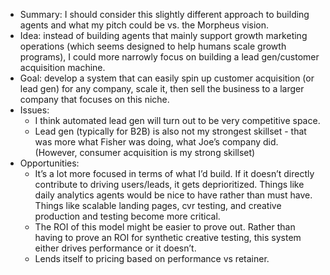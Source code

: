 - Summary: I should consider this slightly different approach to building agents and what my pitch could be vs. the Morpheus vision.
- Idea: instead of building agents that mainly support growth marketing operations (which seems designed to help humans scale growth programs), I could more narrowly focus on building a lead gen/customer acquisition machine.
- Goal: develop a system that can easily spin up customer acquisition (or lead gen) for any company, scale it, then sell the business to a larger company that focuses on this niche.
- Issues:
	- I think automated lead gen will turn out to be very competitive space.
	- Lead gen (typically for B2B) is also not my strongest skillset - that was more what Fisher was doing, what Joe’s company did. (However, consumer acquisition is my strong skillset)
- Opportunities:
	- It’s a lot more focused in terms of what I’d build. If it doesn’t directly contribute to driving users/leads, it gets deprioritized. Things like daily analytics agents would be nice to have rather than must have. Things like scalable landing pages, cvr testing, and creative production and testing become more critical.
	- The ROI of this model might be easier to prove out. Rather than having to prove an ROI for synthetic creative testing, this system either drives performance or it doesn’t.
	- Lends itself to pricing based on performance vs retainer.